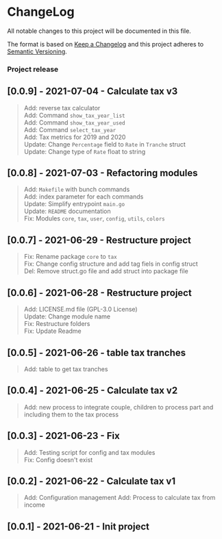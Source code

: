 # ChangeLog
All notable changes to this project will be documented in this file.

The format is based on [Keep a Changelog](http://keepachangelog.com/)
and this project adheres to [Semantic Versioning](http://semver.org/).

### Project release
## [0.0.9] - 2021-07-04 - Calculate tax v3
> Add: reverse tax calculator  
> Add: Command `show_tax_year_list`  
> Add: Command `show_tax_year_used`  
> Add: Command `select_tax_year`  
> Add: Tax metrics for 2019 and 2020  
> Update: Change `Percentage` field to `Rate` in `Tranche` struct  
> Update: Change type of `Rate` float to string  
## [0.0.8] - 2021-07-03 - Refactoring modules
> Add: `Makefile` with bunch commands  
> Add: index parameter for each commands  
> Update: Simplify entrypoint `main.go`  
> Update: `README` documentation  
> Fix: Modules `core`, `tax`, `user`, `config`, `utils`, `colors`  
## [0.0.7] - 2021-06-29 - Restructure project
> Fix: Rename package `core` to `tax`  
> Fix: Change config structure and add tag fiels in config struct  
> Del: Remove struct.go file and add struct into package file  
## [0.0.6] - 2021-06-28 - Restructure project
> Add: LICENSE.md file (GPL-3.0 License)  
> Update: Change module name  
> Fix: Restructure folders  
> Fix: Update Readme  
## [0.0.5] - 2021-06-26 - table tax tranches
> Add: table to get tax tranches  
## [0.0.4] - 2021-06-25 - Calculate tax v2
> Add: new process to integrate couple, children to process part and including them to the tax process  
## [0.0.3] - 2021-06-23 - Fix
> Add: Testing script for config and tax modules  
> Fix: Config doesn't exist  
## [0.0.2] - 2021-06-22 - Calculate tax v1
> Add: Configuration management
> Add: Process to calculate tax from income 
## [0.0.1] - 2021-06-21 - Init project
